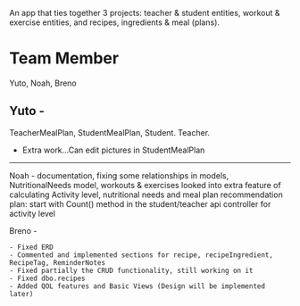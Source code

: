 An app that ties together 3 projects: teacher & student entities, workout & exercise entities, and recipes, ingredients & meal (plans). 

# Team Member

Yuto, Noah, Breno

Yuto -
---
TeacherMealPlan, StudentMealPlan, Student. Teacher.
- Extra work...Can edit pictures in StudentMealPlan
---

Noah - documentation, fixing some relationships in models, NutritionalNeeds model, workouts & exercises
looked into extra feature of calculating Activity level, nutritional needs and meal plan recommendation
plan: start with Count() method in the student/teacher api controller for activity level

Breno -
```
- Fixed ERD
- Commented and implemented sections for recipe, recipeIngredient, RecipeTag, ReminderNotes
- Fixed partially the CRUD functionality, still working on it
- Fixed dbo.recipes
- Added QOL features and Basic Views (Design will be implemented later)
```
